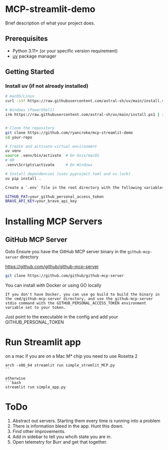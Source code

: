 # MCP-streamlit-demo

Brief description of what your project does.

## Prerequisites

- Python 3.11+ (or your specific version requirement)
- [uv](https://github.com/astral-sh/uv) package manager

## Getting Started

### Install uv (if not already installed)

```bash
# macOS/Linux
curl -sSf https://raw.githubusercontent.com/astral-sh/uv/main/install.sh | bash

# Windows (PowerShell)
irm https://raw.githubusercontent.com/astral-sh/uv/main/install.ps1 | iex


# Clone the repository
git clone https://github.com/ryancroke/mcp-streamlit-demo
cd your-repo

# Create and activate virtual environment
uv venv
source .venv/bin/activate  # On Unix/macOS
# OR
.venv\Scripts\activate     # On Windows

# Install dependencies (uses pyproject.toml and uv.lock)
uv pip install .

Create a `.env` file in the root directory with the following variables:

GITHUB_PAT=your_github_personal_access_token
BRAVE_API_KEY=your_brave_api_key
```
# Installing MCP Servers

## GitHub MCP Server
Goto Ensure you have the GitHub MCP server binary in the `github-mcp-server` directory

https://github.com/github/github-mcp-server

```bash
git clone https://github.com/github/github-mcp-server
```

You can install with Docker or using GO locally
```
If you don't have Docker, you can use go build to build the binary in the cmd/github-mcp-server directory, and use the github-mcp-server stdio command with the GITHUB_PERSONAL_ACCESS_TOKEN environment variable set to your token. 
```

Just point to the executable in the config and add your GITHUB_PERSONAL_TOKEN

# Run Streamlit app

on a mac if you are on a Mac M* chip you need to use Rosetta 2
```
arch -x86_64 streamlit run simple_stremlit_MCP.py
``

otherwise 
```bash 
streamlit run simple_app.py
``` 
# ToDo
1. Abstract out servers. Starting them every time is running into a problem
1. There is information bleed in the app. Hunt this down.
1. Find other improvements. 
1. Add in sidebar to tell you whcih state you are in. 
1. Open telemetry for Burr and get that together. 